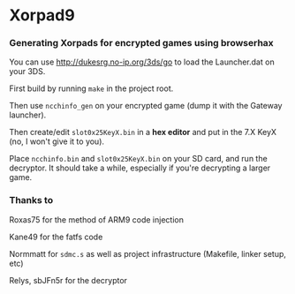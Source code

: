 # Xorpad9
### Generating Xorpads for encrypted games using browserhax

You can use http://dukesrg.no-ip.org/3ds/go to load the Launcher.dat on your 3DS.

First build by running `make` in the project root.

Then use `ncchinfo_gen` on your encrypted game (dump it with the Gateway launcher).

Then create/edit `slot0x25KeyX.bin` in a **hex editor** and put in the 7.X KeyX (no, I won't give it to you).

Place `ncchinfo.bin` and `slot0x25KeyX.bin` on your SD card, and run the decryptor. It should take a while, especially if you're decrypting a larger game.

### Thanks to

Roxas75 for the method of ARM9 code injection

Kane49 for the fatfs code

Normmatt for `sdmc.s` as well as project infrastructure (Makefile, linker setup, etc)

Relys, sbJFn5r for the decryptor
